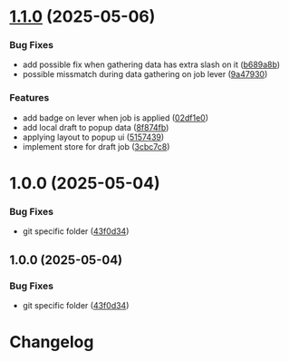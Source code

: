 # [1.1.0](https://github.com/alvin-ictn/job-tracker-react-chrome-ext/compare/v1.0.0...v1.1.0) (2025-05-06)


### Bug Fixes

* add possible fix when gathering data has extra slash on it ([b689a8b](https://github.com/alvin-ictn/job-tracker-react-chrome-ext/commit/b689a8b65e183470d7bda8b35e6b8901039dc989))
* possible missmatch during data gathering on job lever ([9a47930](https://github.com/alvin-ictn/job-tracker-react-chrome-ext/commit/9a47930d18cbe89e9ac9d870a82501939bf11878))


### Features

* add badge on lever when job is applied ([02df1e0](https://github.com/alvin-ictn/job-tracker-react-chrome-ext/commit/02df1e027bd22ac4639271119cdcd17ac94b088b))
* add local draft to popup data ([8f874fb](https://github.com/alvin-ictn/job-tracker-react-chrome-ext/commit/8f874fb62a2f03e353ddf1d39a4bd9f827e93d06))
* applying layout to popup ui ([5157439](https://github.com/alvin-ictn/job-tracker-react-chrome-ext/commit/5157439f6ac184f532a36bfd7cc40dc3c75cddb6))
* implement store for draft job ([3cbc7c8](https://github.com/alvin-ictn/job-tracker-react-chrome-ext/commit/3cbc7c80b811dc7907be03c70f4d1987d4789b75))

# 1.0.0 (2025-05-04)


### Bug Fixes

* git specific folder ([43f0d34](https://github.com/alvin-ictn/job-tracker-react-chrome-ext/commit/43f0d34dc9a5e70af22db3921426e3f981482853))

## 1.0.0 (2025-05-04)

### Bug Fixes

* git specific folder ([43f0d34](https://github.com/alvin-ictn/job-tracker-react-chrome-ext/commit/43f0d34dc9a5e70af22db3921426e3f981482853))

# Changelog
